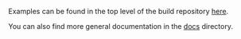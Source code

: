 Examples can be found in the top level of the build repository
[here](https://github.com/dart-lang/build/tree/master/example).

You can also find more general documentation in the
[docs](https://github.com/dart-lang/build/tree/master/docs) directory.
